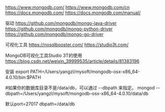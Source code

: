 https://www.mongodb.com/
https://www.mongodb.com/cn
https://docs.mongodb.com/
https://docs.mongodb.com/manual/

驱动
https://github.com/mongodb/mongo-java-driver
https://github.com/mongodb/mongo-python-driver
https://github.com/mongodb/mongo-go-driver


可视化工具
https://nosqlbooster.com/
https://studio3t.com/

MongoDB可视化工具Studio 3T的使用
https://blog.csdn.net/weixin_39999535/article/details/81383196


安装
export PATH=/Users/yangzl/mysoft/mongodb-osx-x86_64-4.0.10/bin:$PATH

#如果你的数据库目录不是/data/db，可以通过 --dbpath 来指定。
mongod --dbpath=/Users/yangzl/mysoft/mongodb-osx-x86_64-4.0.10/data/db

默认port=27017 dbpath=/data/db

